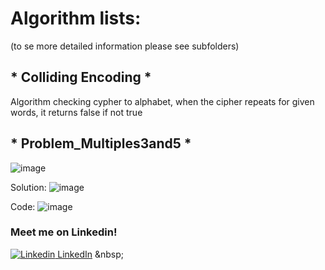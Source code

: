 # Algorithm lists:
(to se more detailed information please see subfolders)


## * Colliding Encoding *
Algorithm checking cypher to alphabet, when the cipher repeats for given words, it returns false if not true

## * Problem_Multiples3and5 *
![image](https://github.com/BayMichal/Algorithmics/assets/93047454/d9c2d499-185f-4cb9-8a73-94d67db11900)

Solution:
![image](https://github.com/BayMichal/Algorithmics/assets/93047454/e41c433c-0291-4749-a01c-77077e7ffe37)

Code:
![image](https://github.com/BayMichal/Algorithmics/assets/93047454/42aa460b-780d-4a3f-85b8-d62eff55f404)





### Meet me on Linkedin!
[![Linkedin](https://i.stack.imgur.com/gVE0j.png) LinkedIn]([https://www.linkedin.com/](https://www.linkedin.com/in/micha%C5%82-bajkos-91b435189/)https://www.linkedin.com/in/micha%C5%82-bajkos-91b435189/)
&nbsp;
